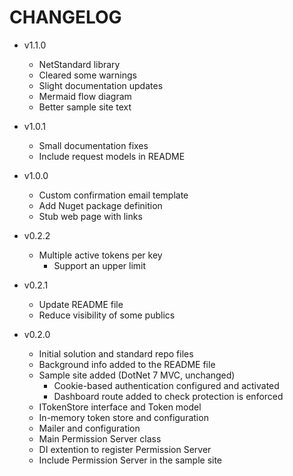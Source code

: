 # CHANGELOG

- v1.1.0
  - NetStandard library
  - Cleared some warnings
  - Slight documentation updates
  - Mermaid flow diagram
  - Better sample site text

- v1.0.1
  - Small documentation fixes
  - Include request models in README

- v1.0.0
  - Custom confirmation email template
  - Add Nuget package definition
  - Stub web page with links

- v0.2.2
  - Multiple active tokens per key
    - Support an upper limit

- v0.2.1
  - Update README file
  - Reduce visibility of some publics

- v0.2.0
  - Initial solution and standard repo files
  - Background info added to the README file
  - Sample site added (DotNet 7 MVC, unchanged)
    - Cookie-based authentication configured and activated
    - Dashboard route added to check protection is enforced
  - ITokenStore interface and Token model
  - In-memory token store and configuration
  - Mailer and configuration
  - Main Permission Server class
  - DI extention to register Permission Server
  - Include Permission Server in the sample site
